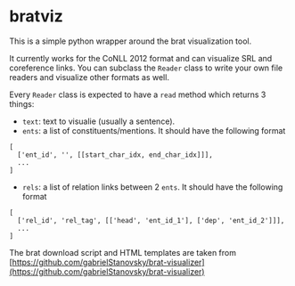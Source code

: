 # bratviz

This is a simple python wrapper around the brat visualization tool.

It currently works for the CoNLL 2012 format and can visualize SRL and coreference links. You can subclass the `Reader` class to write your own file readers and visualize other formats as well.

Every `Reader` class is expected to have a `read` method which returns 3 things:
- `text`: text to visualie (usually a sentence). 
- `ents`: a list of constituents/mentions. It should have the following format
```
[
  ['ent_id', '', [[start_char_idx, end_char_idx]]], 
  ...
]
```
- `rels`: a list of relation links between 2 `ents`. It should have the following format
```
[
  ['rel_id', 'rel_tag', [['head', 'ent_id_1'], ['dep', 'ent_id_2']]], 
  ...
]
```

The brat download script and HTML templates are taken from [https://github.com/gabrielStanovsky/brat-visualizer](https://github.com/gabrielStanovsky/brat-visualizer)

